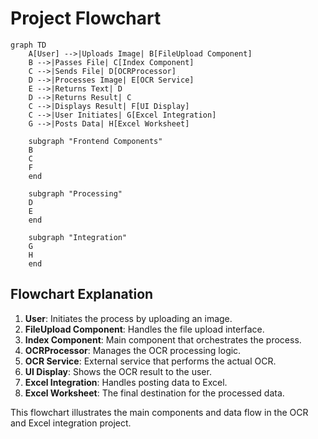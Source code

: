 # Project Flowchart

```mermaid
graph TD
    A[User] -->|Uploads Image| B[FileUpload Component]
    B -->|Passes File| C[Index Component]
    C -->|Sends File| D[OCRProcessor]
    D -->|Processes Image| E[OCR Service]
    E -->|Returns Text| D
    D -->|Returns Result| C
    C -->|Displays Result| F[UI Display]
    C -->|User Initiates| G[Excel Integration]
    G -->|Posts Data| H[Excel Worksheet]

    subgraph "Frontend Components"
    B
    C
    F
    end

    subgraph "Processing"
    D
    E
    end

    subgraph "Integration"
    G
    H
    end
```

## Flowchart Explanation

1. **User**: Initiates the process by uploading an image.
2. **FileUpload Component**: Handles the file upload interface.
3. **Index Component**: Main component that orchestrates the process.
4. **OCRProcessor**: Manages the OCR processing logic.
5. **OCR Service**: External service that performs the actual OCR.
6. **UI Display**: Shows the OCR result to the user.
7. **Excel Integration**: Handles posting data to Excel.
8. **Excel Worksheet**: The final destination for the processed data.

This flowchart illustrates the main components and data flow in the OCR and Excel integration project.